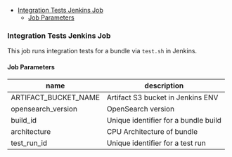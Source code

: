 - [Integration Tests Jenkins Job](#integration-tests-jenkins-job)
  - [Job Parameters](#job-parameters)
### Integration Tests Jenkins Job

This job runs integration tests for a bundle via `test.sh` in Jenkins.

#### Job Parameters
| name        | description                                                |
|-------------|------------------------------------------------------------|
| ARTIFACT_BUCKET_NAME |  Artifact S3 bucket in Jenkins ENV                |
| opensearch_version |  OpenSearch version                                 |
| build_id |  Unique identifier for a bundle build                         |
| architecture | CPU Architecture of bundle                                |
| test_run_id | Unique identifier for a test run                           |
 
